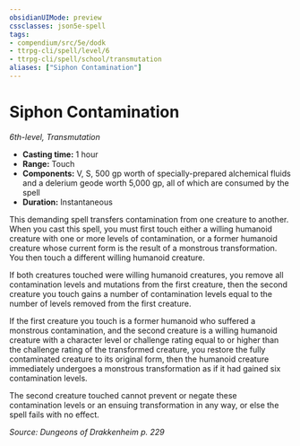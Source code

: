 ```yaml
---
obsidianUIMode: preview
cssclasses: json5e-spell
tags:
- compendium/src/5e/dodk
- ttrpg-cli/spell/level/6
- ttrpg-cli/spell/school/transmutation
aliases: ["Siphon Contamination"]
---
```

# Siphon Contamination
*6th-level, Transmutation*  

- **Casting time:** 1 hour
- **Range:** Touch
- **Components:** V, S, 500 gp worth of specially-prepared alchemical fluids and a delerium geode worth 5,000 gp, all of which are consumed by the spell
- **Duration:** Instantaneous

This demanding spell transfers contamination from one creature to another. When you cast this spell, you must first touch either a willing humanoid creature with one or more levels of contamination, or a former humanoid creature whose current form is the result of a monstrous transformation. You then touch a different willing humanoid creature.

If both creatures touched were willing humanoid creatures, you remove all contamination levels and mutations from the first creature, then the second creature you touch gains a number of contamination levels equal to the number of levels removed from the first creature.

If the first creature you touch is a former humanoid who suffered a monstrous contamination, and the second creature is a willing humanoid creature with a character level or challenge rating equal to or higher than the challenge rating of the transformed creature, you restore the fully contaminated creature to its original form, then the humanoid creature immediately undergoes a monstrous transformation as if it had gained six contamination levels.

The second creature touched cannot prevent or negate these contamination levels or an ensuing transformation in any way, or else the spell fails with no effect.

*Source: Dungeons of Drakkenheim p. 229*